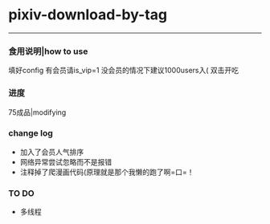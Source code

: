 # pixiv-download-by-tag
* * *
### 食用说明|how to use

填好config
有会员请is_vip=1
没会员的情况下建议1000users入(
双击开吃

### 进度

75成品|modifying

### change log

- 加入了会员人气排序
- 网络异常尝试忽略而不是报错
- 注释掉了爬漫画代码(原理就是那个我懒的跑了啊=口=！

### TO DO

- 多线程
